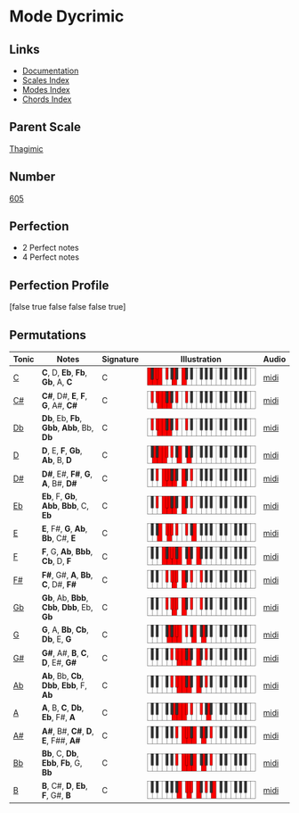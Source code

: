 # Mode Dycrimic

## Links

- [Documentation](index.md)
- [Scales Index](Scales.md)
- [Modes Index](Modes.md)
- [Chords Index](Chords.md)

## Parent Scale

[Thagimic](ScaleThagimic.md)

## Number

[605](https://ianring.com/musictheory/scales/605)

## Perfection

- 2 Perfect notes
- 4 Perfect notes

## Perfection Profile

[false true false false false true]

## Permutations

| Tonic | Notes | Signature | Illustration | Audio |
|-------|-------|-----------|--------------|-------|
| [C](ModeCNaturalDycrimic.md) | **C**, D, **Eb**, **Fb**, **Gb**, A, **C** | C | ![CNaturalDycrimic](ModeCNaturalDycrimic.png) | [midi](https://github.com/edipermadi/music/blob/main/docs/ModeCNaturalDycrimic.mid?raw=true) |
| [C#](ModeCSharpDycrimic.md) | **C#**, D#, **E**, **F**, **G**, A#, **C#** | C | ![CSharpDycrimic](ModeCSharpDycrimic.png) | [midi](https://github.com/edipermadi/music/blob/main/docs/ModeCSharpDycrimic.mid?raw=true) |
| [Db](ModeDFlatDycrimic.md) | **Db**, Eb, **Fb**, **Gbb**, **Abb**, Bb, **Db** | C | ![DFlatDycrimic](ModeDFlatDycrimic.png) | [midi](https://github.com/edipermadi/music/blob/main/docs/ModeDFlatDycrimic.mid?raw=true) |
| [D](ModeDNaturalDycrimic.md) | **D**, E, **F**, **Gb**, **Ab**, B, **D** | C | ![DNaturalDycrimic](ModeDNaturalDycrimic.png) | [midi](https://github.com/edipermadi/music/blob/main/docs/ModeDNaturalDycrimic.mid?raw=true) |
| [D#](ModeDSharpDycrimic.md) | **D#**, E#, **F#**, **G**, **A**, B#, **D#** | C | ![DSharpDycrimic](ModeDSharpDycrimic.png) | [midi](https://github.com/edipermadi/music/blob/main/docs/ModeDSharpDycrimic.mid?raw=true) |
| [Eb](ModeEFlatDycrimic.md) | **Eb**, F, **Gb**, **Abb**, **Bbb**, C, **Eb** | C | ![EFlatDycrimic](ModeEFlatDycrimic.png) | [midi](https://github.com/edipermadi/music/blob/main/docs/ModeEFlatDycrimic.mid?raw=true) |
| [E](ModeENaturalDycrimic.md) | **E**, F#, **G**, **Ab**, **Bb**, C#, **E** | C | ![ENaturalDycrimic](ModeENaturalDycrimic.png) | [midi](https://github.com/edipermadi/music/blob/main/docs/ModeENaturalDycrimic.mid?raw=true) |
| [F](ModeFNaturalDycrimic.md) | **F**, G, **Ab**, **Bbb**, **Cb**, D, **F** | C | ![FNaturalDycrimic](ModeFNaturalDycrimic.png) | [midi](https://github.com/edipermadi/music/blob/main/docs/ModeFNaturalDycrimic.mid?raw=true) |
| [F#](ModeFSharpDycrimic.md) | **F#**, G#, **A**, **Bb**, **C**, D#, **F#** | C | ![FSharpDycrimic](ModeFSharpDycrimic.png) | [midi](https://github.com/edipermadi/music/blob/main/docs/ModeFSharpDycrimic.mid?raw=true) |
| [Gb](ModeGFlatDycrimic.md) | **Gb**, Ab, **Bbb**, **Cbb**, **Dbb**, Eb, **Gb** | C | ![GFlatDycrimic](ModeGFlatDycrimic.png) | [midi](https://github.com/edipermadi/music/blob/main/docs/ModeGFlatDycrimic.mid?raw=true) |
| [G](ModeGNaturalDycrimic.md) | **G**, A, **Bb**, **Cb**, **Db**, E, **G** | C | ![GNaturalDycrimic](ModeGNaturalDycrimic.png) | [midi](https://github.com/edipermadi/music/blob/main/docs/ModeGNaturalDycrimic.mid?raw=true) |
| [G#](ModeGSharpDycrimic.md) | **G#**, A#, **B**, **C**, **D**, E#, **G#** | C | ![GSharpDycrimic](ModeGSharpDycrimic.png) | [midi](https://github.com/edipermadi/music/blob/main/docs/ModeGSharpDycrimic.mid?raw=true) |
| [Ab](ModeAFlatDycrimic.md) | **Ab**, Bb, **Cb**, **Dbb**, **Ebb**, F, **Ab** | C | ![AFlatDycrimic](ModeAFlatDycrimic.png) | [midi](https://github.com/edipermadi/music/blob/main/docs/ModeAFlatDycrimic.mid?raw=true) |
| [A](ModeANaturalDycrimic.md) | **A**, B, **C**, **Db**, **Eb**, F#, **A** | C | ![ANaturalDycrimic](ModeANaturalDycrimic.png) | [midi](https://github.com/edipermadi/music/blob/main/docs/ModeANaturalDycrimic.mid?raw=true) |
| [A#](ModeASharpDycrimic.md) | **A#**, B#, **C#**, **D**, **E**, F##, **A#** | C | ![ASharpDycrimic](ModeASharpDycrimic.png) | [midi](https://github.com/edipermadi/music/blob/main/docs/ModeASharpDycrimic.mid?raw=true) |
| [Bb](ModeBFlatDycrimic.md) | **Bb**, C, **Db**, **Ebb**, **Fb**, G, **Bb** | C | ![BFlatDycrimic](ModeBFlatDycrimic.png) | [midi](https://github.com/edipermadi/music/blob/main/docs/ModeBFlatDycrimic.mid?raw=true) |
| [B](ModeBNaturalDycrimic.md) | **B**, C#, **D**, **Eb**, **F**, G#, **B** | C | ![BNaturalDycrimic](ModeBNaturalDycrimic.png) | [midi](https://github.com/edipermadi/music/blob/main/docs/ModeBNaturalDycrimic.mid?raw=true) |
